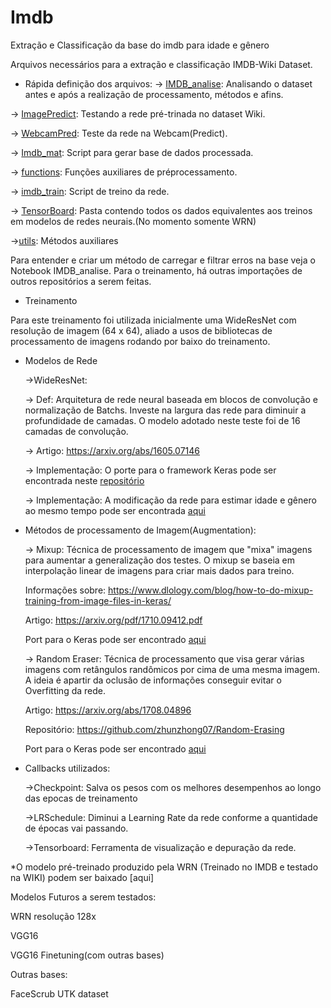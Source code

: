 # Imdb
Extração e Classificação da base do imdb para idade e gênero




Arquivos necessários para a extração e classificação IMDB-Wiki Dataset.

- Rápida definição dos arquivos:
-> [IMDB_analise](https://github.com/Brunogomes97/Imdb/blob/master/IMDB_Analise.ipynb): Analisando o dataset antes e após a realização de processamento, métodos e afins.

-> [ImagePredict](https://github.com/Brunogomes97/Imdb/blob/master/ImagePredict%20.ipynb): Testando a rede pré-trinada no dataset Wiki.

-> [WebcamPred](https://github.com/Brunogomes97/Imdb/blob/master/WebcamPred.py): Teste da rede na Webcam(Predict).

-> [Imdb_mat](https://github.com/Brunogomes97/Imdb/blob/master/imdb_mat.py): Script para gerar base de dados processada.

-> [functions](https://github.com/Brunogomes97/Imdb/blob/master/functions.py): Funções auxiliares de préprocessamento.

-> [imdb_train](https://github.com/Brunogomes97/Imdb/blob/master/imdb_train.py): Script de treino da rede.

-> [TensorBoard](https://github.com/Brunogomes97/Imdb/tree/master/Tensorboard): Pasta contendo todos os dados equivalentes aos treinos em modelos de redes neurais.(No momento somente WRN)

->[utils](https://github.com/Brunogomes97/Imdb/blob/master/utils.py): Métodos auxiliares


Para entender e criar um método de carregar e filtrar erros na base veja o Notebook IMDB_analise. Para o treinamento, há outras importações de outros repositórios a serem feitas.




 - Treinamento
 
 Para este treinamento foi utilizada inicialmente uma WideResNet com resolução de imagem (64 x 64), aliado a usos de bibliotecas de processamento de imagens rodando por baixo do treinamento. 
 
- Modelos de Rede
 
  ->WideResNet:
  
  -> Def: Arquitetura de rede neural baseada em blocos de convolução e normalização de Batchs. Investe na largura das rede para diminuir a profundidade de camadas. O modelo adotado neste teste foi de 16 camadas de convolução.
  
  -> Artigo: https://arxiv.org/abs/1605.07146
  
  -> Implementação: O porte para o framework Keras pode ser encontrada neste [repositório](https://github.com/asmith26/wide_resnets_keras)
  
  -> Implementação: A modificação da rede para estimar idade e gênero ao mesmo tempo pode ser encontrada [aqui](https://github.com/yu4u/age-gender-estimation/blob/master/wide_resnet.py)
  
  
  
  
  
- Métodos de processamento de Imagem(Augmentation):

  -> Mixup: Técnica de processamento de imagem que "mixa" imagens para aumentar a generalização dos testes. O mixup se baseia em interpolação linear de imagens para criar mais dados para treino.
  
   Informações sobre: https://www.dlology.com/blog/how-to-do-mixup-training-from-image-files-in-keras/ 
   
   Artigo: https://arxiv.org/pdf/1710.09412.pdf
   
   Port para o Keras pode ser encontrado [aqui](https://github.com/yu4u/age-gender-estimation/blob/master/mixup_generator.py)
  
  -> Random Eraser: Técnica de processamento que visa gerar várias imagens com retângulos randômicos por cima de uma mesma imagem. A ideia é apartir da oclusão de informações conseguir evitar o Overfitting da rede.
  
  Artigo: https://arxiv.org/abs/1708.04896
          
  Repositório: https://github.com/zhunzhong07/Random-Erasing
          
  Port para o Keras pode ser encontrado [aqui](https://github.com/yu4u/age-gender-estimation/blob/master/random_eraser.py)
  
  
  
  
- Callbacks utilizados:

   ->Checkpoint: Salva os pesos com os melhores desempenhos ao longo das epocas de treinamento
   
   ->LRSchedule: Diminui a Learning Rate da rede conforme a quantidade de épocas vai passando.
   
   ->Tensorboard: Ferramenta de visualização e depuração da rede.
   
*O modelo pré-treinado produzido pela WRN (Treinado no IMDB e testado na WIKI) podem ser baixado [aqui]


Modelos Futuros a serem testados:

  WRN resolução 128x
  
  VGG16
  
  VGG16 Finetuning(com outras bases)
  
Outras bases:

  FaceScrub
  UTK dataset

          
  





